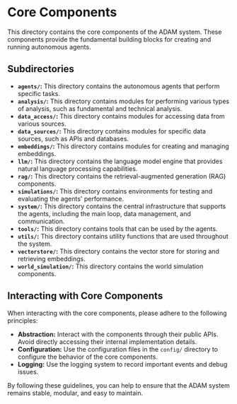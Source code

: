 # Core Components

This directory contains the core components of the ADAM system. These components provide the fundamental building blocks for creating and running autonomous agents.

## Subdirectories

*   **`agents/`:** This directory contains the autonomous agents that perform specific tasks.
*   **`analysis/`:** This directory contains modules for performing various types of analysis, such as fundamental and technical analysis.
*   **`data_access/`:** This directory contains modules for accessing data from various sources.
*   **`data_sources/`:** This directory contains modules for specific data sources, such as APIs and databases.
*   **`embeddings/`:** This directory contains modules for creating and managing embeddings.
*   **`llm/`:** This directory contains the language model engine that provides natural language processing capabilities.
*   **`rag/`:** This directory contains the retrieval-augmented generation (RAG) components.
*   **`simulations/`:** This directory contains environments for testing and evaluating the agents' performance.
*   **`system/`:** This directory contains the central infrastructure that supports the agents, including the main loop, data management, and communication.
*   **`tools/`:** This directory contains tools that can be used by the agents.
*   **`utils/`:** This directory contains utility functions that are used throughout the system.
*   **`vectorstore/`:** This directory contains the vector store for storing and retrieving embeddings.
*   **`world_simulation/`:** This directory contains the world simulation components.

## Interacting with Core Components

When interacting with the core components, please adhere to the following principles:

*   **Abstraction:** Interact with the components through their public APIs. Avoid directly accessing their internal implementation details.
*   **Configuration:** Use the configuration files in the `config/` directory to configure the behavior of the core components.
*   **Logging:** Use the logging system to record important events and debug issues.

By following these guidelines, you can help to ensure that the ADAM system remains stable, modular, and easy to maintain.
